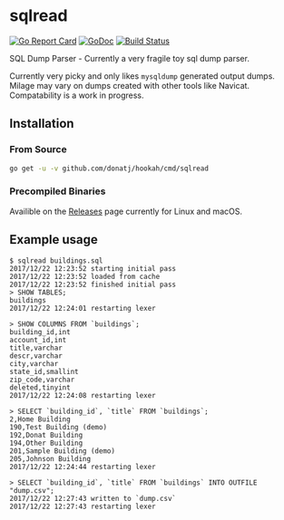 # sqlread

[![Go Report Card](https://goreportcard.com/badge/github.com/donatj/sqlread)](https://goreportcard.com/report/github.com/donatj/sqlread)
[![GoDoc](https://godoc.org/github.com/donatj/sqlread?status.svg)](https://godoc.org/github.com/donatj/sqlread)
[![Build Status](https://travis-ci.org/donatj/sqlread.svg?branch=master)](https://travis-ci.org/donatj/sqlread)

SQL Dump Parser - Currently a very fragile toy sql dump parser.

Currently very picky and only likes `mysqldump` generated output dumps. Milage may vary on dumps created with other tools like Navicat. Compatability is a work in progress.

## Installation

### From Source

```bash
go get -u -v github.com/donatj/hookah/cmd/sqlread
```

### Precompiled Binaries

Availible on the [Releases](https://github.com/donatj/sqlread/releases) page currently for Linux and macOS.

## Example usage

```
$ sqlread buildings.sql
2017/12/22 12:23:52 starting initial pass
2017/12/22 12:23:52 loaded from cache
2017/12/22 12:23:52 finished initial pass
> SHOW TABLES;
buildings
2017/12/22 12:24:01 restarting lexer

> SHOW COLUMNS FROM `buildings`;
building_id,int
account_id,int
title,varchar
descr,varchar
city,varchar
state_id,smallint
zip_code,varchar
deleted,tinyint
2017/12/22 12:24:08 restarting lexer

> SELECT `building_id`, `title` FROM `buildings`;
2,Home Building
190,Test Building (demo)
192,Donat Building
194,Other Building
201,Sample Building (demo)
205,Johnson Building
2017/12/22 12:24:44 restarting lexer

> SELECT `building_id`, `title` FROM `buildings` INTO OUTFILE "dump.csv";
2017/12/22 12:27:43 written to `dump.csv`
2017/12/22 12:27:43 restarting lexer
```
